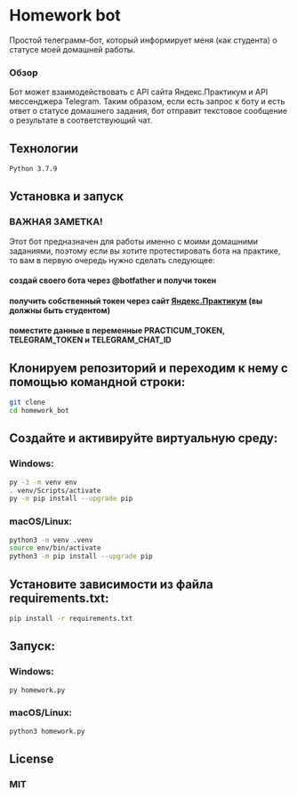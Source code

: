 # Homework bot
Простой телеграмм-бот, который информирует меня (как студента) о статусе моей домашней работы.

### Обзор
Бот может взаимодействовать с API сайта Яндекс.Практикум и API мессенджера Telegram. Таким образом, если есть запрос к боту и есть ответ о статусе домашнего задания, бот отправит текстовое сообщение о результате в соответствующий чат.

## Технологии

```sh
Python 3.7.9
```

## Установка и запуск

### ВАЖНАЯ ЗАМЕТКА!
Этот бот предназначен для работы именно с моими домашними заданиями, поэтому если вы хотите протестировать бота на практике, то вам в первую очередь нужно сделать следующее:
#### создай своего бота через @botfather и получи токен
#### получить собственный токен через сайт [Яндекс.Практикум](https://practicum.yandex.ru/) (вы должны быть студентом)
#### поместите данные в переменные PRACTICUM_TOKEN, TELEGRAM_TOKEN и TELEGRAM_CHAT_ID

## Клонируем репозиторий и переходим к нему с помощью командной строки:

```sh
git clone 
cd homework_bot
```

## Создайте и активируйте виртуальную среду:

### Windows:
```sh
py -3 -m venv env
. venv/Scripts/activate 
py -m pip install --upgrade pip
```

### macOS/Linux:
```sh
python3 -m venv .venv
source env/bin/activate
python3 -m pip install --upgrade pip
```

## Установите зависимости из файла requirements.txt:

```sh
pip install -r requirements.txt
```

## Запуск:

### Windows:
```sh
py homework.py 
```

### macOS/Linux:
```sh
python3 homework.py 
```

## License
### MIT
